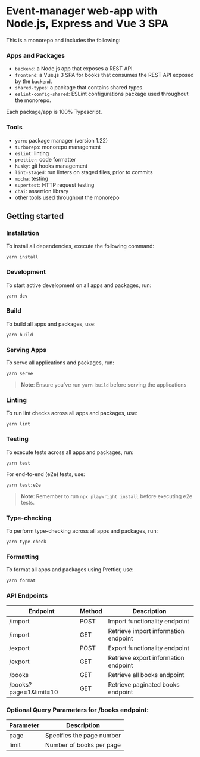 # Event-manager web-app with Node.js, Express and Vue 3 SPA

This is a monorepo and includes the following:

### Apps and Packages

- `backend`: a Node.js app that exposes a REST API.
- `frontend`: a Vue.js 3 SPA for books that consumes the REST API exposed by the `backend`.
- `shared-types`: a package that contains shared types.
- `eslint-config-shared`: ESLint configurations package used throughout the monorepo.

Each package/app is 100% Typescript.

### Tools

- `yarn`: package manager (version 1.22)
- `turborepo`: monorepo management
- `eslint`: linting
- `prettier`: code formatter
- `husky`: git hooks management
- `lint-staged`: run linters on staged files, prior to commits
- `mocha`: testing
- `supertest`: HTTP request testing
- `chai`: assertion library
- other tools used throughout the monorepo

## Getting started

### Installation

To install all dependencies, execute the following command:

```
yarn install
```

### Development

To start active development on all apps and packages, run:

```
yarn dev
```

### Build

To build all apps and packages, use:

```
yarn build
```

### Serving Apps

To serve all applications and packages, run:

```
yarn serve
```

> **Note**: Ensure you've run `yarn build` before serving the applications

### Linting

To run lint checks across all apps and packages, use:

```
yarn lint
```

### Testing

To execute tests across all apps and packages, run:

```
yarn test
```

For end-to-end (e2e) tests, use:

```
yarn test:e2e
```

> **Note**: Remember to run `npx playwright install` before executing e2e tests.

### Type-checking

To perform type-checking across all apps and packages, run:

```
yarn type-check
```

### Formatting

To format all apps and packages using Prettier, use:

```
yarn format
```

### API Endpoints

| Endpoint               | Method | Description                          |
|------------------------|--------|--------------------------------------|
| /import                | POST   | Import functionality endpoint        |
| /import                | GET    | Retrieve import information endpoint |
| /export                | POST   | Export functionality endpoint        |
| /export                | GET    | Retrieve export information endpoint |
| /books                 | GET    | Retrieve all books endpoint          |
| /books?page=1&limit=10 | GET    | Retrieve paginated books endpoint    |

### Optional Query Parameters for /books endpoint:

| Parameter | Description               |
|-----------|---------------------------|
| page      | Specifies the page number |
| limit     | Number of books per page  |
